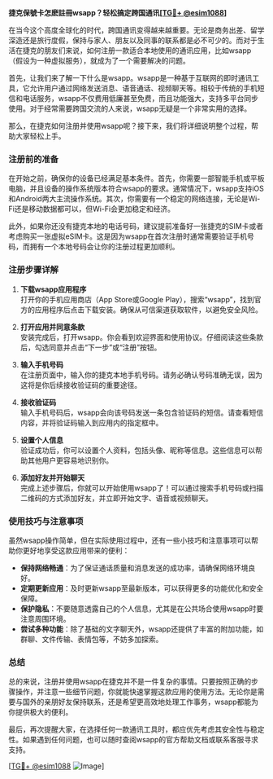 **捷克保號卡怎麽註冊wsapp？轻松搞定跨国通讯[[TG💪+ @esim1088](https://t.me/s/esim1088)]**

在当今这个高度全球化的时代，跨国通讯变得越来越重要。无论是商务出差、留学深造还是旅行度假，保持与家人、朋友以及同事的联系都是必不可少的。而对于生活在捷克的朋友们来说，如何注册一款适合本地使用的通讯应用，比如wsapp（假设为一种虚拟服务），就成为了一个需要解决的问题。

首先，让我们来了解一下什么是wsapp。wsapp是一种基于互联网的即时通讯工具，它允许用户通过网络发送消息、语音通话、视频聊天等。相较于传统的手机短信和电话服务，wsapp不仅费用低廉甚至免费，而且功能强大，支持多平台同步使用。对于经常需要跨国交流的人来说，wsapp无疑是一个非常实用的选择。

那么，在捷克如何注册并使用wsapp呢？接下来，我们将详细说明整个过程，帮助大家轻松上手。

### 注册前的准备

在开始之前，确保你的设备已经满足基本条件。首先，你需要一部智能手机或平板电脑，并且设备的操作系统版本符合wsapp的要求。通常情况下，wsapp支持iOS和Android两大主流操作系统。其次，你需要有一个稳定的网络连接，无论是Wi-Fi还是移动数据都可以，但Wi-Fi会更加稳定和经济。

此外，如果你还没有捷克本地的电话号码，建议提前准备好一张捷克的SIM卡或者考虑购买一张虚拟eSIM卡。这是因为wsapp在首次注册时通常需要验证手机号码，而拥有一个本地号码会让你的注册过程更加顺利。

### 注册步骤详解

1. **下载wsapp应用程序**  
   打开你的手机应用商店（App Store或Google Play），搜索“wsapp”，找到官方的应用程序后点击下载安装。确保从可信渠道获取软件，以避免安全风险。

2. **打开应用并同意条款**  
   安装完成后，打开wsapp。你会看到欢迎界面和使用协议。仔细阅读这些条款后，勾选同意并点击“下一步”或“注册”按钮。

3. **输入手机号码**  
   在注册页面中，输入你的捷克本地手机号码。请务必确认号码准确无误，因为这将是你后续接收验证码的重要途径。

4. **接收验证码**  
   输入手机号码后，wsapp会向该号码发送一条包含验证码的短信。请查看短信内容，并将验证码输入到应用内的指定框中。

5. **设置个人信息**  
   验证成功后，你可以设置个人资料，包括头像、昵称等信息。这些信息可以帮助其他用户更容易地识别你。

6. **添加好友并开始聊天**  
   完成上述步骤后，你就可以开始使用wsapp了！可以通过搜索手机号码或扫描二维码的方式添加好友，并立即开始文字、语音或视频聊天。

### 使用技巧与注意事项

虽然wsapp操作简单，但在实际使用过程中，还有一些小技巧和注意事项可以帮助你更好地享受这款应用带来的便利：

- **保持网络畅通**：为了保证通话质量和消息发送的成功率，请确保网络环境良好。
- **定期更新应用**：及时更新wsapp至最新版本，可以获得更多的功能优化和安全保障。
- **保护隐私**：不要随意透露自己的个人信息，尤其是在公共场合使用wsapp时要注意周围环境。
- **尝试多种功能**：除了基础的文字聊天外，wsapp还提供了丰富的附加功能，如群聊、文件传输、表情包等，不妨多加探索。

### 总结

总的来说，注册并使用wsapp在捷克并不是一件复杂的事情。只要按照正确的步骤操作，并注意一些细节问题，你就能快速掌握这款应用的使用方法。无论你是需要与国外的亲朋好友保持联系，还是希望更高效地处理工作事务，wsapp都能为你提供极大的便利。

最后，再次提醒大家，在选择任何一款通讯工具时，都应优先考虑其安全性与稳定性。如果遇到任何问题，也可以随时查阅wsapp的官方帮助文档或联系客服寻求支持。

[[TG💪+ @esim1088](https://t.me/s/esim1088) ![Image](https://i.postimg.cc/4NQfJmqS/Snipaste-2025-05-13-00-14-12.png)]